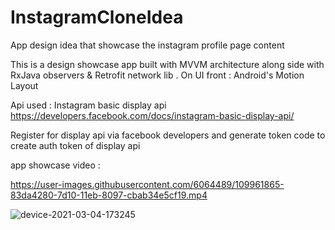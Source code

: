 # InstagramCloneIdea
App design idea that showcase the instagram profile page content

This is a design showcase app built with MVVM architecture along side with RxJava observers & Retrofit network lib . 
On UI front : Android's Motion Layout

Api used : Instagram basic display api https://developers.facebook.com/docs/instagram-basic-display-api/

Register for display api via facebook developers and generate token code to create auth token of display api


app showcase video :

https://user-images.githubusercontent.com/6064489/109961865-83da4280-7d10-11eb-8097-cbab34e5cf19.mp4

![device-2021-03-04-173245](https://user-images.githubusercontent.com/6064489/109961917-9785a900-7d10-11eb-9ae4-ed909e0cc7f0.png)




